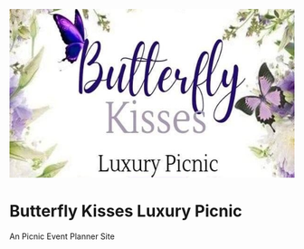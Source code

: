 <p align="center">
	<img src="butterflykissesluxurypicnic.png" width="608" height="298" alt="Butterfly Kisses Luxury Picnic">  
</p>

# Butterfly Kisses Luxury Picnic
An Picnic Event Planner Site
